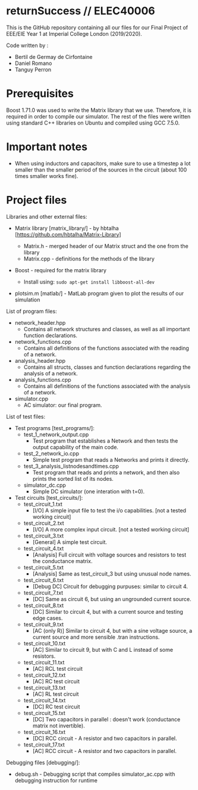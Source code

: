 # returnSuccess // ELEC40006

This is the GitHub repository containing all our files for our Final Project of EEE/EIE Year 1 at Imperial College London (2019/2020).

Code written by :
  - Bertil de Germay de Cirfontaine
  - Daniel Romano
  - Tanguy Perron


# Prerequisites

Boost 1.71.0 was used to write the Matrix library that we use. Therefore, it is required in order to compile our simulator.
The rest of the files were written using standard C++ libraries on Ubuntu and compiled using GCC 7.5.0.


# Important notes

  - When using inductors and capacitors, make sure to use a timestep a lot smaller than the smaller period of the sources in the circuit (about 100 times smaller works fine).


# Project files

Libraries and other external files:
  - Matrix library [matrix_library/] - by hbtalha [https://github.com/hbtalha/Matrix-Library]
    - Matrix.h - merged header of our Matrix struct and the one from the library
    - Matrix.cpp - definitions for the methods of the library
  - Boost - required for the matrix library
    - Install using: ```sudo apt-get install libboost-all-dev```
    
  - plotsim.m [matlab/] - MatLab program given to plot the results of our simulation

List of program files:
  - network_header.hpp
  	- Contains all network structures and classes, as well as all important function declarations.
  - network_functions.cpp	
  	- Contains all definitions of the functions associated with the reading of a network.
  - analysis_header.hpp
    - Contains all structs, classes and function declarations regarding the analysis of a network.
  - analysis_functions.cpp
    - Contains all definitions of the functions associated with the analysis of a network.
  - simulator.cpp
    - AC simulator: our final program.

List of test files:
  - Test programs [test_programs/]:
    - test\_1\_network\_output.cpp
  	  - Test program that establishes a Network and then tests the output capability of the main code.
    - test\_2\_network\_io.cpp
  	  - Simple test program that reads a Networks and prints it directly.
  	- test\_3\_analysis\_listnodesandtimes.cpp
  	  - Test program that reads and prints a network, and then also prints the sorted list of its nodes.
    - simulator_dc.cpp
      - Simple DC simulator (one interation with t=0).
  - Test circuits [test_circuits/]:
	- test\_circuit\_1.txt
  	  - [I/O] A simple input file to test the i/o capabilities. [not a tested working circuit]
    - test\_circuit\_2.txt
  	  - [I/O] A more complex input circuit. [not a tested working circuit]
  	- test\_circuit\_3.txt
  	  - [General] A simple test circuit.
  	- test\_circuit\_4.txt
  	  - [Analysis] Full circuit with voltage sources and resistors to test the conductance matrix.
  	- test\_circuit\_5.txt
  	  - [Analysis] Same as test\_circuit\_3 but using unusual node names.
  	- test\_circuit\_6.txt
 	  - [Debug DC] Circuit for debugging purpuses: similar to circuit 4.
  	- test\_circuit\_7.txt
  	  - [DC] Same as circuit 6, but using an ungrounded current source.
  	- test\_circuit\_8.txt
  	  - [DC] Similar to circuit 4, but with a current source and testing edge cases.
  	- test\_circuit\_9.txt
  	  - [AC (only R)] Similar to circuit 4, but with a sine voltage source, a current source and more sensible .tran instructions.
  	- test\_circuit\_10.txt
  	  - [AC] Similar to circuit 9, but with C and L instead of some resistors.
  	- test\_circuit\_11.txt
  	  - [AC] RCL test circuit
  	- test\_circuit\_12.txt
  	  - [AC] RC test circuit
  	- test\_circuit\_13.txt
  	  - [AC] RL test circuit
  	- test\_circuit\_14.txt
  	  - [DC] RC test circuit
  	- test\_circuit\_15.txt
  	  - [DC] Two capacitors in parallel : doesn't work (conductance matrix not invertible).
  	- test\_circuit\_16.txt
  	  - [DC] RCC circuit - A resistor and two capacitors in parallel.
  	- test\_circuit\_17.txt
  	  - [AC] RCC circuit - A resistor and two capacitors in parallel.
  	  
Debugging files [debugging/]:
  - debug.sh - Debugging script that compiles simulator_ac.cpp with debugging instruction for runtime
